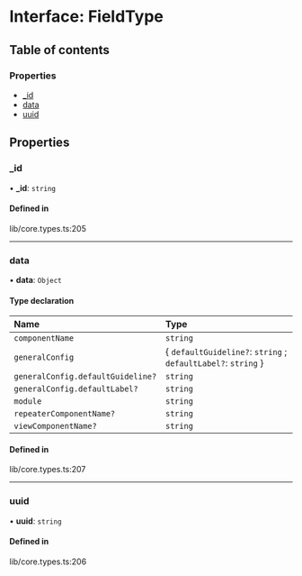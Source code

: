 # Interface: FieldType

## Table of contents

### Properties

- [\_id](../wiki/FieldType#_id)
- [data](../wiki/FieldType#data)
- [uuid](../wiki/FieldType#uuid)

## Properties

### \_id

• **\_id**: `string`

#### Defined in

lib/core.types.ts:205

___

### data

• **data**: `Object`

#### Type declaration

| Name | Type |
| :------ | :------ |
| `componentName` | `string` |
| `generalConfig` | { `defaultGuideline?`: `string` ; `defaultLabel?`: `string`  } |
| `generalConfig.defaultGuideline?` | `string` |
| `generalConfig.defaultLabel?` | `string` |
| `module` | `string` |
| `repeaterComponentName?` | `string` |
| `viewComponentName?` | `string` |

#### Defined in

lib/core.types.ts:207

___

### uuid

• **uuid**: `string`

#### Defined in

lib/core.types.ts:206
